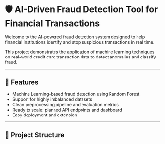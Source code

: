 # 🛡️ AI-Driven Fraud Detection Tool for Financial Transactions

Welcome to the AI-powered fraud detection system designed to help financial institutions identify and stop suspicious transactions in real time.

This project demonstrates the application of machine learning techniques on real-world credit card transaction data to detect anomalies and classify fraud.

---

## 📌 Features
- Machine Learning-based fraud detection using Random Forest
- Support for highly imbalanced datasets
- Clean preprocessing pipeline and evaluation metrics
- Ready to scale: planned API endpoints and dashboard
- Easy deployment and extension

---

## 📂 Project Structure
